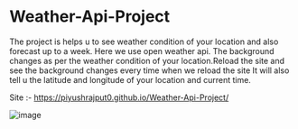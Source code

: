 # Weather-Api-Project

The project is helps u to see weather condition of your location and also forecast up to a week.
Here we use open weather api.
The background changes as per the weather condition of your location.Reload the site and see the background changes every time when we reload the site 
It will also tell u the latitude and longitude of your location and current time.


Site :- https://piyushrajput0.github.io/Weather-Api-Project/


![image](https://user-images.githubusercontent.com/91693521/168592530-22e352ab-47a0-44f8-b48d-1a044d322838.png)

